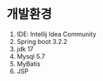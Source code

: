 ﻿# 개발환경
1. IDE: Intellij Idea Community
2. Spring boot 3.2.2
3. jdk 17
4. Mysql 5.7
5. MyBatis
6. JSP

